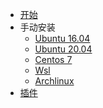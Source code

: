 <!-- docs/_sidebar.md -->

* [开始](README)
* 手动安装
    * [Ubuntu 16.04](ubuntu16)
    * [Ubuntu 20.04](ubuntu20)
    * [Centos 7](centos7)
    * [Wsl](wsl)
    * [Archlinux](archlinux)
* [插件](plugins)
